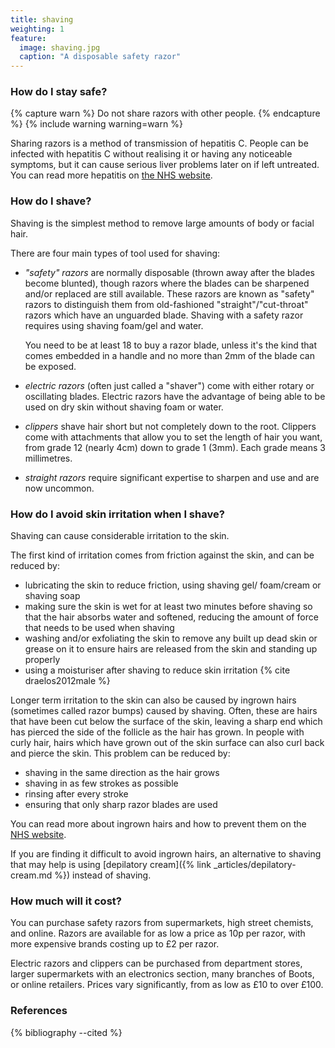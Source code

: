 ```yaml
---
title: shaving
weighting: 1
feature:
  image: shaving.jpg
  caption: "A disposable safety razor"
---
```


### How do I stay safe?

{% capture warn %}
Do not share razors with other people. 
{% endcapture %}
{% include warning warning=warn %}

Sharing razors is a method of transmission of hepatitis C. People can be infected with hepatitis C without realising it or having any noticeable symptoms, but it can cause serious liver problems later on if left untreated. You can read more hepatitis on [the NHS website](https://www.nhs.uk/conditions/hepatitis-c/).

### How do I shave?

Shaving is the simplest method to remove large amounts of body or facial hair.

There are four main types of tool used for shaving:

- *"safety" razors* are normally disposable (thrown away after the blades become blunted), though razors where the blades can be sharpened and/or replaced are still available. These razors are known as "safety" razors to distinguish them from old-fashioned "straight"/"cut-throat" razors which have an unguarded blade. Shaving with a safety razor requires using shaving foam/gel and water.

  You need to be at least 18 to buy a razor blade, unless it's the kind that comes embedded in a handle and no more than 2mm of the blade can be exposed.
- *electric razors* (often just called a "shaver") come with either rotary or oscillating blades. Electric razors have the advantage of being able to be used on dry skin without shaving foam or water.
- *clippers* shave hair short but not completely down to the root. Clippers come with attachments that allow you to set the length of hair you want, from grade 12 (nearly 4cm) down to grade 1 (3mm). Each grade means 3 millimetres.
- *straight razors* require significant expertise to sharpen and use and are now uncommon.

### How do I avoid skin irritation when I shave?

Shaving can cause considerable irritation to the skin. 

The first kind of irritation comes from friction against the skin, and can be reduced by:

- lubricating the skin to reduce friction, using shaving gel/ foam/cream or shaving soap
- making sure the skin is wet for at least two minutes before shaving so that the hair absorbs water and softened, reducing the amount of force that needs to be used when shaving
- washing and/or exfoliating the skin to remove any built up dead skin or grease on it to ensure hairs are released from the skin and standing up properly
- using a moisturiser after shaving to reduce skin irritation {% cite draelos2012male %}

Longer term irritation to the skin can also be caused by ingrown hairs (sometimes called razor bumps) caused by shaving. Often, these are hairs that have been cut below the surface of the skin, leaving a sharp end which has pierced the side of the follicle as the hair has grown. In people with curly hair, hairs which have grown out of the skin surface can also curl back and pierce the skin. This problem can be reduced by:

- shaving in the same direction as the hair grows
- shaving in as few strokes as possible
- rinsing after every stroke
- ensuring that only sharp razor blades are used

You can read more about ingrown hairs and how to prevent them on the [NHS website](https://www.nhs.uk/conditions/ingrown-hairs/).

If you are finding it difficult to avoid ingrown hairs, an alternative to shaving that may help is using [depilatory cream]({% link _articles/depilatory-cream.md %}) instead of shaving.

### How much will it cost?

You can purchase safety razors from supermarkets, high street chemists, and online. Razors are available for as low a price as 10p per razor, with more expensive brands costing up to £2 per razor.

Electric razors and clippers can be purchased from department stores, larger supermarkets with an electronics section, many branches of Boots, or online retailers. Prices vary significantly, from as low as £10 to over £100.

### References

{% bibliography --cited %}
